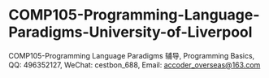 # COMP105-Programming-Language-Paradigms-University-of-Liverpool
COMP105-Programming Language Paradigms 辅导, Programming Basics, QQ: 496352127, WeChat: cestbon_688, Email: accoder_overseas@163.com
